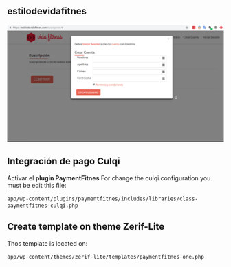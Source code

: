 ## estilodevidafitnes

![thumbail estilodevidafitnes](thumbnail.png)


## Integración de pago Culqi

Activar el **plugin PaymentFitnes**
For change the culqi configuration you must be edit this file:

	app/wp-content/plugins/paymentfitnes/includes/libraries/class-paymentfitnes-culqi.php


## Create template on theme **Zerif-Lite**
Thos template is located on:

	app/wp-content/themes/zerif-lite/templates/paymentfitnes-one.php